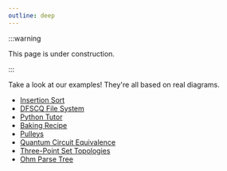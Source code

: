```yaml
---
outline: deep
---
```


:::warning

This page is under construction.

:::

Take a look at our examples! They're all based on real diagrams.

- [Insertion Sort](/examples/insertion-sort)
- [DFSCQ File System](/examples/dfscq)
- [Python Tutor](/examples/python-tutor)
- [Baking Recipe](/examples/baking-recipe)
- [Pulleys](/examples/pulleys)
- [Quantum Circuit Equivalence](/examples/quantum-circuit)
- [Three-Point Set Topologies](/examples/three-point-topologies)
- [Ohm Parse Tree](/examples/ohm-parse-tree)
